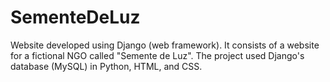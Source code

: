 # SementeDeLuz
Website developed using Django (web framework). It consists of a website for a fictional NGO called "Semente de Luz". The project used Django's database (MySQL) in Python, HTML, and CSS.
